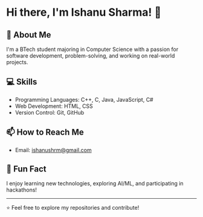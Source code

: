 # Hi there, I'm Ishanu Sharma! 👋

## 🚀 About Me
I'm a BTech student majoring in Computer Science with a passion for software development, problem-solving, and working on real-world projects.

## 💻 Skills
- Programming Languages: C++, C, Java, JavaScript, C#
- Web Development: HTML, CSS
- Version Control: Git, GitHub

## 📫 How to Reach Me
- Email: ishanushrm@gmail.com

## 📜 Fun Fact
I enjoy learning new technologies, exploring AI/ML, and participating in hackathons!

---

⭐ Feel free to explore my repositories and contribute!
